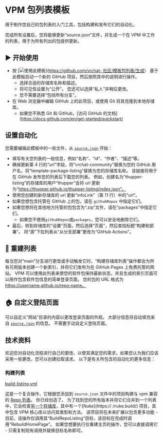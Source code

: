# VPM 包列表模板

用于制作您自己的包列表的入门工具，包括构建和发布它们的自动化。

完成所有设置后，您将能够更新“source.json”文件，并生成一个在 VPM 中工作的列表，用于为所有列出的包提供更新。

## ▶ 开始使用

* 按 [![使用此模板](https://user-images.githubusercontent.com/737888/185467681-e5fdb099-d99f-454b-8d9e-0760e5a6e588.png)]([https://github.com/vrchat- 社区/模板包列表/生成](https://github.com/mmyo456/template-package-listing/generate)）
基于此模板启动一个新的 GitHub 项目，然后按照其中的说明进行操作。
   * 选择合适的存储库名称和描述。
   * 将可见性设置为“公开”。 您还可以选择“私人”并稍后更改。
   * 您不需要选择“包括所有分支”。
* 在 Web 浏览器中编辑 GitHub 上的此项目，或使用 Git 将其克隆到本地存储库。
   * 如果您不熟悉 Git 和 GitHub，[访问 GitHub 的文档](https://docs.github.com/en/get-started/quickstart/
  
## 设置自动化

您需要编辑此模板中的一些文件，从 [`source.json`](source.json) 开始：
- 填写有关您列表的一般信息，例如“名称”、“id”、“作者”、“描述”等。
- 确保更新第 4 行的“url”字段，将“vrchat-community”替换为您的 GitHub 用户名，将“template-package-listing”替换为您的存储库名称。 该链接将用于在 GitHub 发布您的列表后下载您的列表。 例如，创建名为“thupper-listing”的存储库的用户“thupper”会将 url 更新为“https://thupper.github.io/thupper-listing/index.json”。
- 使用您创建的新存储库的 url 更新“infoLink”（第 11 行）中的“url”。
- 如果您想包含托管在 GitHub 上的包，请在 `githubRepos` 中指定它们。
- 如果您想将在其他地方托管的包包含为“.zip”文件，请在“packages”中指定它们。
   - 如果您不使用`githubRepos`或`packages`，您可以安全地删除它们。
- 最后，转到存储库的“设置”页面，然后选择“页面”，然后查找标题“构建和部署”。 将“源”下拉列表从“从分支部署”更改为“GitHub Actions”。

## 📃 重建列表

每当您对“main”分支进行更改或手动触发它时，“构建存储库列表”操作都会为所有可用版本创建一个新索引，并将它们发布为在 GitHub Pages 上免费托管的网站。 VPM 可以使用此列表来使您的软件包保持最新状态，并且生成的索引页面可以用作包含软件包信息的简单登录页面。 您的包的 URL 格式为 https://username.github.io/repo-name。

## 🏠 自定义登陆页面

可以自定义“网站”目录的内容以更改登录页面的外观。 大部分信息将自动填充来自 [`source.json`](source.json) 的信息。 不需要手动自定义登陆页面。

## 技术资料

欢迎您对自动化流程进行自己的更改，以使其满足您的需求，如果您认为我们应该采用一些更改，您可以创建拉取请求。 以下是有关所包含的自动化的更多信息：

### 构建列表
[build-listing.yml](.github/workflows/build-listing.yml)

这是一个复合操作，它根据您添加到 `source.json` 文件中的项目构建与 vpm 兼容的 [Repo 列表](https://vcc.docs.vrchat.com/vpm/repos)。 你已经创造了。 为了找到您的所有版本并将它们合并到一个列表中，它会检查[另一个存储库](https://github.com/vrchat-community/package-list-action)，其中有一个[Nuke](https:// /nuke.build/) 项目，其中包含 VPM 核心库以访问其类型和方法。 该项目将在未来扩展以包含更多功能 - 目前，该操作仅调用其“BuildRepoListing”目标，该目标在完成时调用“RebuildHomePage”。 如果您想要执行仅重建主页的操作，您可以直接调用它 - 只需复制现有调用并替换目标名称即可。
